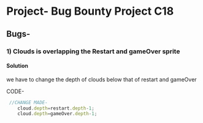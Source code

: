 # Project- Bug Bounty Project C18

## Bugs-

### 1) Clouds is overlapping the Restart and gameOver sprite 

#### Solution

we have to change the depth of  clouds below that of  restart and gameOver 

CODE-

```javascript
 //CHANGE MADE-
    cloud.depth=restart.depth-1;
    cloud.depth=gameOver.depth-1;
    
```



